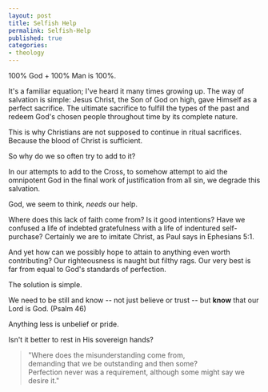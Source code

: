 ```yaml
---
layout: post
title: Selfish Help
permalink: Selfish-Help
published: true
categories:
- theology
---
```


100% God + 100% Man is 100%.

It's a familiar equation; I've heard it many times growing up. The way
of salvation is simple: Jesus Christ, the Son of God on high, gave
Himself as a perfect sacrifice. The ultimate sacrifice to fulfill the
types of the past and redeem God's chosen people throughout time by its
complete nature.

This is why Christians are not supposed to continue in ritual
sacrifices. Because the blood of Christ is sufficient.

So why do we so often try to add to it?

In our attempts to add to the Cross, to somehow attempt to aid the
omnipotent God in the final work of justification from all sin, we
degrade this salvation.

God, we seem to think, *needs* our help.

Where does this lack of faith come from? Is it good intentions? Have we
confused a life of indebted gratefulness with a life of indentured
self-purchase? Certainly we are to imitate Christ, as Paul says in
Ephesians 5:1.

And yet how can we possibly hope to attain to anything even worth
contributing? Our righteousness is naught but filthy rags. Our very best
is far from equal to God's standards of perfection.

The solution is simple.

We need to be still and know -- not just believe or trust -- but
**know** that our Lord is God. (Psalm 46)

Anything less is unbelief or pride.

Isn't it better to rest in His sovereign hands?

> "Where does the misunderstanding come from,  
>  demanding that we be outstanding and then some?  
>  Perfection never was a requirement, although some might say we desire
> it."

